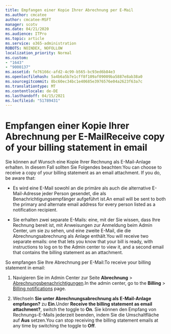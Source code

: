 ```yaml
---
title: Empfangen einer Kopie Ihrer Abrechnung per E-Mail
ms.author: cmcatee
author: cmcatee-MSFT
manager: scotv
ms.date: 04/21/2020
ms.audience: ITPro
ms.topic: article
ms.service: o365-administration
ROBOTS: NOINDEX, NOFOLLOW
localization_priority: Normal
ms.custom:
- "1643"
- "9000137"
ms.assetid: fe76166c-afd2-4c99-b565-bc93ed6b84e3
ms.openlocfilehash: 5a4b6a5b7e1cff8f109af09009ba5887e8ab38a0
ms.sourcegitcommit: 8bc60ec34bc1e40685e3976576e04a2623f63a7c
ms.translationtype: MT
ms.contentlocale: de-DE
ms.lasthandoff: 04/15/2021
ms.locfileid: "51789431"
---
```

# <a name="receive-copy-of-your-billing-statement-in-email"></a><span data-ttu-id="8e46f-102">Empfangen einer Kopie Ihrer Abrechnung per E-Mail</span><span class="sxs-lookup"><span data-stu-id="8e46f-102">Receive copy of your billing statement in email</span></span>

<span data-ttu-id="8e46f-p101">Sie können auf Wunsch eine Kopie Ihrer Rechnung als E-Mail-Anlage erhalten. In diesem Fall sollten Sie Folgendes beachten:</span><span class="sxs-lookup"><span data-stu-id="8e46f-p101">You can choose to receive a copy of your billing statement as an email attachment. If you do, be aware that:</span></span>
  
- <span data-ttu-id="8e46f-105">Es wird eine E-Mail sowohl an die primäre als auch die alternative E-Mail-Adresse jeder Person gesendet, die als Benachrichtigungsempfänger aufgeführt ist.</span><span class="sxs-lookup"><span data-stu-id="8e46f-105">An email will be sent to both the primary and alternate email address for every person listed as a notification recipient.</span></span>

- <span data-ttu-id="8e46f-106">Sie erhalten zwei separate E-Mails: eine, mit der Sie wissen, dass Ihre Rechnung bereit ist, mit Anweisungen zur Anmeldung beim Admin Center, um sie zu sehen, und eine zweite E-Mail, die die Abrechnungsabrechnung als Anlage enthält.</span><span class="sxs-lookup"><span data-stu-id="8e46f-106">You will receive two separate emails: one that lets you know that your bill is ready, with instructions to log on to the Admin center to view it, and a second email that contains the billing statement as an attachment.</span></span>

<span data-ttu-id="8e46f-107">So empfangen Sie Ihre Abrechnung per E-Mail:</span><span class="sxs-lookup"><span data-stu-id="8e46f-107">To receive your billing statement in email:</span></span>
  
1. <span data-ttu-id="8e46f-108">Navigieren Sie im Admin Center zur Seite **Abrechnung** \> [Abrechnungsbenachrichtigungen](https://go.microsoft.com/fwlink/p/?linkid=853212).</span><span class="sxs-lookup"><span data-stu-id="8e46f-108">In the admin center, go to the **Billing** \> [Billing notifications](https://go.microsoft.com/fwlink/p/?linkid=853212) page.</span></span>

2. <span data-ttu-id="8e46f-109">Wechseln **Sie unter Abrechnungsabrechnung als E-Mail-Anlage empfangen?** zu **Ein**.</span><span class="sxs-lookup"><span data-stu-id="8e46f-109">Under **Receive the billing statement as email attachment?**, switch the toggle to **On**.</span></span> <span data-ttu-id="8e46f-110">Sie können den Empfang von Rechnungs-E-Mails jederzeit beenden, indem Sie die Umschaltfläche auf **Aus** setzen.</span><span class="sxs-lookup"><span data-stu-id="8e46f-110">You can stop receiving the billing statement emails at any time by switching the toggle to **Off**.</span></span>